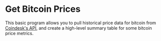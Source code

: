 # Get Bitcoin Prices

This basic program allows you to pull historical price data for bitcoin from [Coindesk's API](https://www.coindesk.com/coindesk-api), and create a high-level summary table for some bitcoin price metrics.